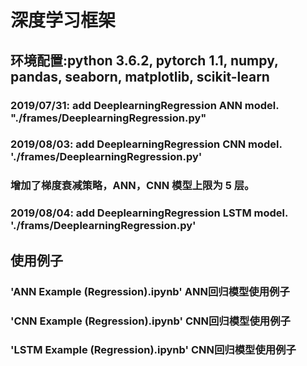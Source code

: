 # 深度学习框架

## 环境配置:python 3.6.2, pytorch 1.1, numpy, pandas, seaborn, matplotlib, scikit-learn

### 2019/07/31: add DeeplearningRegression ANN model. "./frames/DeeplearningRegression.py"    

### 2019/08/03: add DeeplearningRegression CNN model. './frames/DeeplearningRegression.py'
### 增加了梯度衰减策略，ANN，CNN 模型上限为 5 层。

### 2019/08/04: add DeeplearningRegression LSTM model. './frams/DeeplearningRegression.py'


## 使用例子

### 'ANN Example (Regression).ipynb' ANN回归模型使用例子
### 'CNN Example (Regression).ipynb' CNN回归模型使用例子
### 'LSTM Example (Regression).ipynb' CNN回归模型使用例子